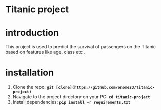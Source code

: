 # **Titanic project**

# **introduction**
This project is used to predict the survival of passengers on the Titanic based on features like age, class etc .
# **installation**
1. Clone the repo: **`git [clone](https://github.com/onome23/Titanic-project)`**
2. Navigate to the project directory on your PC: **`cd titanic-project`**
3. Install dependencies: **`pip install -r requirements.txt`**
